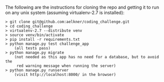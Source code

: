 The following are the instructions for cloning the repo and getting it to
run on any unix system (assuming virtualenv-2.7 is installed):

    > git clone git@github.com:aelkner/coding_challenge.git
    > cd coding_challenge
    > virtualenv-2.7 --distribute venv
    > source venv/bin/activate
    > pip install -r requirements.txt
    > python manage.py test challenge_app
        (all tests pass)
    > python manage.py migrate
        (not needed as this app has no need for a database, but to avoid the
         red warning message when running the server)
    > python manage.py runserver
        (visit http://localhost:8000/ in the browser)

